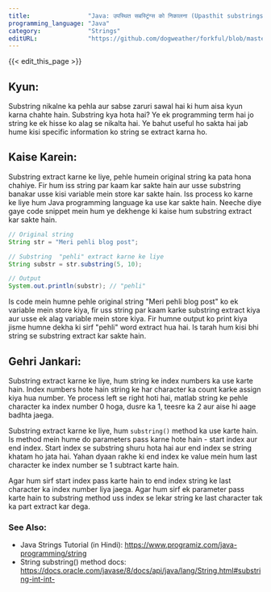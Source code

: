 ```yaml
---
title:                "Java: उपस्थित सबस्ट्रिंग्स को निकालना (Upasthit substrings ko nikalna)"
programming_language: "Java"
category:             "Strings"
editURL:              "https://github.com/dogweather/forkful/blob/master/content/hi/java/extracting-substrings.md"
---
```


{{< edit_this_page >}}

## Kyun:
Substring nikalne ka pehla aur sabse zaruri sawal hai ki hum aisa kyun karna chahte hain. Substring kya hota hai? Ye ek programming term hai jo string ke ek hisse ko alag se nikalta hai. Ye bahut useful ho sakta hai jab hume kisi specific information ko string se extract karna ho.

## Kaise Karein:
Substring extract karne ke liye, pehle humein original string ka pata hona chahiye. Fir hum iss string par kaam kar sakte hain aur usse substring banakar usse kisi variable mein store kar sakte hain. Iss process ko karne ke liye hum Java programming language ka use kar sakte hain. Neeche diye gaye code snippet mein hum ye dekhenge ki kaise hum substring extract kar sakte hain.

```Java
// Original string
String str = "Meri pehli blog post";

// Substring  "pehli" extract karne ke liye
String substr = str.substring(5, 10); 

// Output
System.out.println(substr); // "pehli"
```

Is code mein humne pehle original string "Meri pehli blog post" ko ek variable mein store kiya, fir uss string par kaam karke substring extract kiya aur usse ek alag variable mein store kiya. Fir humne output ko print kiya jisme humne dekha ki sirf "pehli" word extract hua hai. Is tarah hum kisi bhi string se substring extract kar sakte hain.

## Gehri Jankari:
Substring extract karne ke liye, hum string ke index numbers ka use karte hain. Index numbers hote hain string ke har character ka count karke assign kiya hua number. Ye process left se right hoti hai, matlab string ke pehle character ka index number 0 hoga, dusre ka 1, teesre ka 2 aur aise hi aage badhta jaega.

Substring extract karne ke liye, hum `substring()` method ka use karte hain. Is method mein hume do parameters pass karne hote hain - start index aur end index. Start index se substring shuru hota hai aur end index se string khatam ho jata hai. Yahan dyaan rakhe ki end index ke value mein hum last character ke index number se 1 subtract karte hain.

Agar hum sirf start index pass karte hain to end index string ke last character ka index number liya jaega. Agar hum sirf ek parameter pass karte hain to substring method uss index se lekar string ke last character tak ka part extract kar dega.

### See Also:
- Java Strings Tutorial (in Hindi): https://www.programiz.com/java-programming/string
- String substring() method docs: https://docs.oracle.com/javase/8/docs/api/java/lang/String.html#substring-int-int-